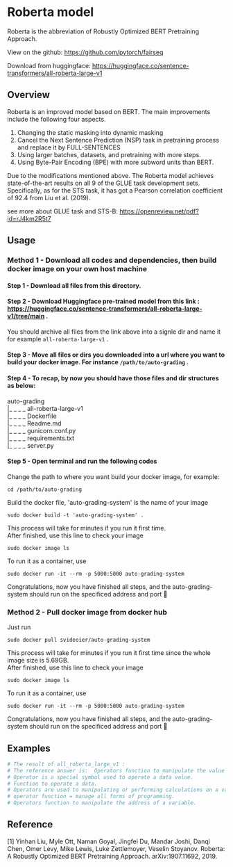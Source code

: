 # Roberta model
Roberta is the abbreviation of Robustly Optimized BERT Pretraining Approach.

View on the github: https://github.com/pytorch/fairseq

Download from huggingface: https://huggingface.co/sentence-transformers/all-roberta-large-v1

## Overview
Roberta is an improved model based on BERT. The main improvements include the following four aspects.
1. Changing the static masking into dynamic masking
2. Cancel the Next Sentence Prediction (NSP) task in pretraining process and replace it by FULL-SENTENCES
3. Using larger batches, datasets, and pretraining with more steps.
4. Using Byte-Pair Encoding (BPE) with more subword units than BERT.

Due to the modifications mentioned above. The Roberta model achieves state-of-the-art results on all 9 of the GLUE task development sets. Specifically, as for the STS task, it has got a Pearson correlation coefficient of 92.4 from Liu et al. (2019).

see more about GLUE task and STS-B: https://openreview.net/pdf?id=rJ4km2R5t7

## Usage
### Method 1 - Download all codes and dependencies, then build docker image on your own host machine
#### Step 1 - Download all files from this directory.
#### Step 2 - Download Huggingface pre-trained model from this link : https://huggingface.co/sentence-transformers/all-roberta-large-v1/tree/main .
You should archive all files from the link above into a signle dir and name it for example `all-roberta-large-v1` .
#### Step 3 - Move all files or dirs you downloaded into a url where you want to build your docker image. For instance `/path/to/auto-grading` .
#### Step 4 - To recap, by now you should have those files and dir structures as below:
auto-grading  
|_ _ _ _ all-roberta-large-v1  
|_ _ _ _ Dockerfile  
|_ _ _ _ Readme.md  
|_ _ _ _ gunicorn.conf.py  
|_ _ _ _ requirements.txt  
|_ _ _ _ server.py  
#### Step 5 - Open terminal and run the following codes
Change the path to where you want build your docker image, for example:
```
cd /path/to/auto-grading
```
Build the docker file, 'auto-grading-system' is the name of your image
```
sudo docker build -t 'auto-grading-system' .
```
This process will take for minutes if you run it first time.  
After finished, use this line to check your image
```
sudo docker image ls
```
To run it as a container, use
```
sudo docker run -it --rm -p 5000:5000 auto-grading-system
```

Congratulations, now you have finished all steps, and the auto-grading-system should run on the specificed address and port 🤗  
### Method 2 - Pull docker image from docker hub
Just run
```
sudo docker pull svideoier/auto-grading-system
```
This process will take for minutes if you run it first time since the whole image size is 5.69GB.  
After finished, use this line to check your image
```
sudo docker image ls
```
To run it as a container, use
```
sudo docker run -it --rm -p 5000:5000 auto-grading-system
```
Congratulations, now you have finished all steps, and the auto-grading-system should run on the specificed address and port 🤗  

## Examples
```python
# The result of all_roberta_large_v1 :
# The reference answer is:  Operators function to manipulate the value of a variable.
# Operator is a special symbol used to operate a data value. 		                         Score: 0.7710
# Function to operate a data. 		                                                     Score: 0.5999
# Operators are used to manipulating or performing calculations on a variable value. 		 Score: 0.8681
# operator function = manage all forms of programming. 		                             Score: 0.6263
# Operators function to manipulate the address of a variable. 		                     Score: 0.7348
```


## Reference
[1] Yinhan Liu, Myle Ott, Naman Goyal, Jingfei Du, Mandar Joshi, Danqi Chen, Omer Levy, Mike Lewis, Luke Zettlemoyer, Veselin Stoyanov. Roberta: A Robustly Optimized BERT Pretraining Approach. arXiv:1907.11692, 2019.
